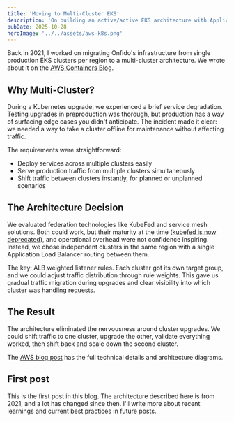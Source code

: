 ```yaml
---
title: 'Moving to Multi-Cluster EKS'
description: 'On building an active/active EKS architecture with Application Load Balancers'
pubDate: 2025-10-28
heroImage: '../../assets/aws-k8s.png'
---
```


Back in 2021, I worked on migrating Onfido's infrastructure from single production EKS clusters per region to a multi-cluster architecture. We wrote about it on the [AWS Containers Blog](https://aws.amazon.com/blogs/containers/onfidos-journey-to-a-multi-cluster-amazon-eks-architecture/).

## Why Multi-Cluster?

During a Kubernetes upgrade, we experienced a brief service degradation. Testing upgrades in preproduction was thorough, but production has a way of surfacing edge cases you didn't anticipate. The incident made it clear: we needed a way to take a cluster offline for maintenance without affecting traffic.

The requirements were straightforward:
- Deploy services across multiple clusters easily
- Serve production traffic from multiple clusters simultaneously
- Shift traffic between clusters instantly, for planned or unplanned scenarios

## The Architecture Decision

We evaluated federation technologies like KubeFed and service mesh solutions. Both could work, but their maturity at the time ([kubefed is now deprecated](https://github.com/kubernetes-retired/kubefed)), and operational overhead were not confidence inspiring. Instead, we chose independent clusters in the same region with a single Application Load Balancer routing between them.

The key: ALB weighted listener rules. Each cluster got its own target group, and we could adjust traffic distribution through rule weights. This gave us gradual traffic migration during upgrades and clear visibility into which cluster was handling requests.

## The Result

The architecture eliminated the nervousness around cluster upgrades. We could shift traffic to one cluster, upgrade the other, validate everything worked, then shift back and scale down the second cluster.

The [AWS blog post](https://aws.amazon.com/blogs/containers/onfidos-journey-to-a-multi-cluster-amazon-eks-architecture/) has the full technical details and architecture diagrams.

## First post

This is the first post in this blog. The architecture described here is from 2021, and a lot has changed since then. I'll write more about recent learnings and current best practices in future posts.